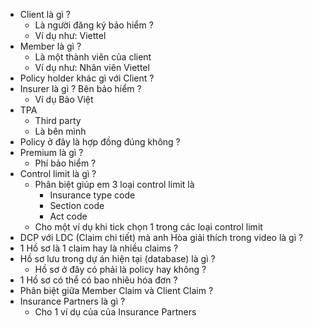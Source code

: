 
+ Client là gì ?
	+ Là người đăng ký bảo hiểm ?
	+ Ví dụ như: Viettel
+ Member là gì ?
	+ Là một thành viên của client
	+ Ví dụ như: Nhân viên Viettel
+ Policy holder khác gì với Client ?
+ Insurer là gì ? Bên bảo hiểm ?
	+ Ví dụ Bảo Việt
+ TPA
	+ Third party 
	+ Là bên mình
+ Policy ở đây là hợp đồng đúng không ?
+ Premium là gì ?
	+ Phí bảo hiểm ?
+ Control limit là gì ?
	+ Phân biệt giúp em 3 loại control limit là
		+ Insurance type code
		+ Section code
		+ Act code
	+ Cho một ví dụ khi tick chọn 1 trong các loại control limit 
+ DCP với LDC (Claim chi tiết) mà anh Hòa giải thích trong video là gì ?
+ 1 Hồ sơ là 1 claim hay là nhiều claims ?
+ Hồ sơ lưu trong dự án hiện tại (database) là gì ?
	+ Hồ sơ ở đây có phải là policy hay không ?
+ 1 Hồ sơ có thể có bao nhiêu hóa đơn ?
+ Phân biệt giữa Member Claim và Client Claim ?
+ Insurance Partners là gì ?
	+ Cho 1 ví dụ của của Insurance Partners